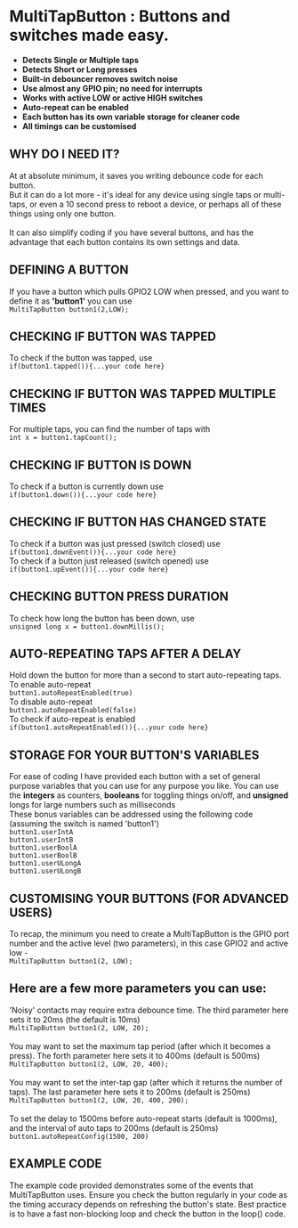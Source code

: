 # MultiTapButton : Buttons and switches made easy.

<strong>
<ul>
  <li>Detects Single or Multiple taps</li>
  <li>Detects Short or Long presses</li>
  <li>Built-in debouncer removes switch noise</li>
  <li>Use almost any GPIO pin; no need for interrupts</li>
  <li>Works with active LOW or active HIGH switches</li>
  <li>Auto-repeat can be enabled</li>
  <li>Each button has its own variable storage for cleaner code</li>
  <li>All timings can be customised</li>
</ul> 
</strong>

## WHY DO I NEED IT?
At at absolute minimum, it saves you writing debounce code for each button.<br>
But it can do a lot more - it's ideal for any device using single taps or multi-taps, or even a 10 second press to reboot a device, or perhaps all of these things using only one button.<br><br>
It can also simplify coding if you have several buttons, and has the advantage that each button contains its own settings and data.

## DEFINING A BUTTON
If you have a button which pulls GPIO2 LOW when pressed, and you want to define it as <strong>'button1'</strong> you can use <br>
`MultiTapButton button1(2,LOW);`

## CHECKING IF BUTTON WAS TAPPED
To check if the button was tapped, use <br>`if(button1.tapped()){...your code here}`<br>
## CHECKING IF BUTTON WAS TAPPED MULTIPLE TIMES
For multiple taps, you can find the number of taps with <br>`int x = button1.tapCount();`

## CHECKING IF BUTTON IS DOWN
To check if a button is currently down use<br> `if(button1.down()){...your code here}`

## CHECKING IF BUTTON HAS CHANGED STATE

To check if a button was just pressed (switch closed) use <br>`if(button1.downEvent()){...your code here}`<br>
To check if a button just released (switch opened) use <br>`if(button1.upEvent()){...your code here}`

## CHECKING BUTTON PRESS DURATION
To check how long the button has been down, use <br>`unsigned long x = button1.downMillis();`

## AUTO-REPEATING TAPS AFTER A DELAY
Hold down the button for more than a second to start auto-repeating taps.<br>
To enable auto-repeat<br>
`button1.autoRepeatEnabled(true)`<br>
To disable auto-repeat<br>
`button1.autoRepeatEnabled(false)`<br>
To check if auto-repeat is enabled<br>
`if(button1.autoRepeatEnabled()){...your code here}`

## STORAGE FOR YOUR BUTTON'S VARIABLES
 For ease of coding I have provided each button with a set of general purpose variables that you can use for any purpose you like. You can use the <strong>integers</strong> as counters, <strong>booleans</strong> for toggling things on/off, and <strong>unsigned</strong>
 longs for large numbers such as milliseconds<br>
 These bonus variables can be addressed
  using the following code (assuming the switch is named 'button1')<br>
	`button1.userIntA`<br>
	`button1.userIntB`<br>
	`button1.userBoolA`<br>
	`button1.userBoolB`<br>
  `button1.userULongA`<br>
  `button1.userULongB`

  ## CUSTOMISING YOUR BUTTONS (FOR ADVANCED USERS)
  To recap, the minimum you need to create a MultiTapButton is the GPIO port number and the active level (two parameters), in this case GPIO2 and active low -<br>
  `MultiTapButton button1(2, LOW);`<br>
  ## Here are a few more parameters you can use:<br>

  'Noisy' contacts may require extra debounce time. The third parameter here sets it to 20ms (the default is 10ms)<br>
  `MultiTapButton button1(2, LOW, 20);`<br><br>
  You may want to set the maximum tap period (after which it becomes a press). The forth parameter here sets it to 400ms (default is 500ms)<br>
  `MultiTapButton button1(2, LOW, 20, 400);`<br><br>
  You may want to set the inter-tap gap (after which it returns the number of taps). The last parameter here sets it to 200ms (default is 250ms)<br>
  `MultiTapButton button1(2, LOW, 20, 400, 200);`<br><br>
  To set the delay to 1500ms before auto-repeat starts (default is 1000ms), and the interval of auto taps to 200ms (default is 250ms)<br>
  `button1.autoRepeatConfig(1500, 200)`<br>
  
  ## EXAMPLE CODE
  The example code provided demonstrates some of the events that MultiTapButton uses. Ensure you check the button regularly in your code as the timing accuracy depends on refreshing the button's state. Best practice is to have a fast non-blocking loop and check the button in the loop() code.
